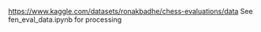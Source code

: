 https://www.kaggle.com/datasets/ronakbadhe/chess-evaluations/data
See fen_eval_data.ipynb for processing
